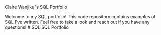 Claire Wanjiku"s SQL Portfolio

Welcome to my SQL portfolio! This code repository contains examples of SQL I've written. Feel free to take a look and reach out if you have any questions! # SQL
SQL Portfolio
